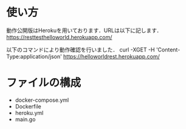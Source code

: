 # 使い方
動作公開版はHerokuを用いております．URLは以下に記します．
https://resttesthelloworld.herokuapp.com/

以下のコマンドにより動作確認を行いました．
curl -XGET -H 'Content-Type:application/json' https://helloworldrest.herokuapp.com/

# ファイルの構成

- docker-compose.yml
- Dockerfile
- heroku.yml
- main.go